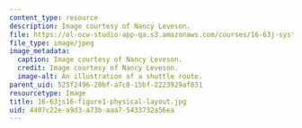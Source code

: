 ```yaml
---
content_type: resource
description: Image courtesy of Nancy Leveson.
file: https://ol-ocw-studio-app-qa.s3.amazonaws.com/courses/16-63j-system-safety-spring-2016/4407c22ea9d3a73baaa75433732a56ea_16-63js16-figure1-physical-layout.jpg
file_type: image/jpeg
image_metadata:
  caption: Image courtesy of Nancy Leveson.
  credit: Image courtesy of Nancy Leveson.
  image-alt: An illustration of a shuttle route.
parent_uid: 525f2496-20bf-a7c8-15bf-2223929af831
resourcetype: Image
title: 16-63js16-figure1-physical-layout.jpg
uid: 4407c22e-a9d3-a73b-aaa7-5433732a56ea
---
```

